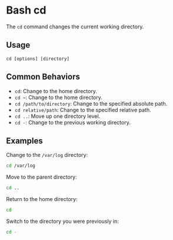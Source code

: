 # Bash cd

The `cd` command changes the current working directory.

## Usage
`cd [options] [directory]`

## Common Behaviors
-   `cd`: Change to the home directory.
-   `cd ~`: Change to the home directory.
-   `cd /path/to/directory`: Change to the specified absolute path.
-   `cd relative/path`: Change to the specified relative path.
-   `cd ..`: Move up one directory level.
-   `cd -`: Change to the previous working directory.

## Examples
Change to the `/var/log` directory:
```bash
cd /var/log
```

Move to the parent directory:
```bash
cd ..
```

Return to the home directory:
```bash
cd
```

Switch to the directory you were previously in:
```bash
cd -
```
